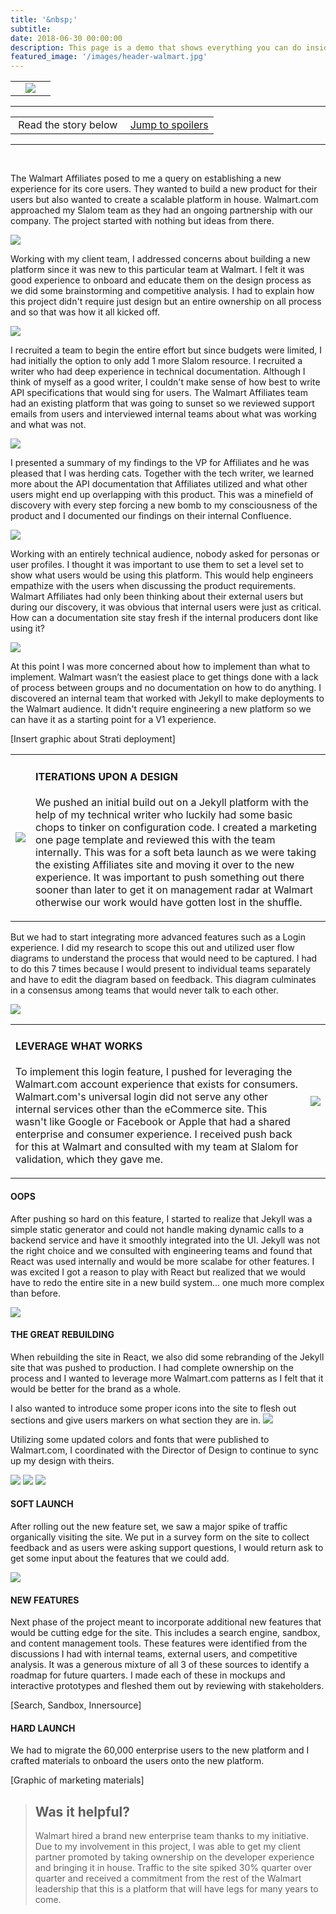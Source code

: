 ```yaml
---
title: '&nbsp;'
subtitle: 
date: 2018-06-30 00:00:00
description: This page is a demo that shows everything you can do inside portfolio and blog posts.
featured_image: '/images/header-walmart.jpg'
---
```


<table>

<tr>

<td><a href="vudu.html"><i class="fas fa-chevron-left"></i></a></td>
<td><img src="../images/story-poster-walmart.png"></td>
<td><a href="apple.html"><i class="fas fa-chevron-right"></i></a></td>

</tr>

</table>

<hr>
<table class="post-navigation">

<tr>

<td><i class="fab fa-readme"></i> &nbsp;Read the story below</td>
<td><i class="fas fa-angle-double-down"></i> &nbsp;<a href="#spoilers">Jump to spoilers</a></td>

</tr>

</table>
<hr>
<div class="spacer">&nbsp;</div>

The Walmart Affiliates posed to me a query on establishing a new experience for its core users. They wanted to build a new product for their users but also wanted to create a scalable platform in house. Walmart.com approached my Slalom team as they had an ongoing partnership with our company. The project started with nothing but ideas from there.

<img src="../images/story-walmart-1.png">

Working with my client team, I addressed concerns about building a new platform since it was new to this particular team at Walmart. I felt it was good experience to onboard and educate them on the design process as we did some brainstorming and competitive analysis. I had to explain how this project didn't require just design but an entire ownership on all process and so that was how it all kicked off. 

<img src="../images/story-walmart-2.png">

I recruited a team to begin the entire effort but since budgets were limited, I had initially the option to only add 1 more Slalom resource. I recruited a writer who had deep experience in technical documentation. Although I think of myself as a good writer, I couldn't make sense of how best to write API specifications that would sing for users. The Walmart Affiliates team had an existing platform that was going to sunset so we reviewed support emails from users and interviewed internal teams about what was working and what was not.

<img src="../images/story-walmart-3.png">

I presented a summary of my findings to the VP for Affiliates and he was pleased that I was herding cats. Together with the tech writer, we learned more about the API documentation that Affiliates utilized and what other users might end up overlapping with this product. This was a minefield of discovery with every step forcing a new bomb to my consciousness of the product and I documented our findings on their internal Confluence. 

<img src="../images/story-walmart-4.png">

Working with an entirely technical audience, nobody asked for personas or user profiles. I thought it was important to use them to set a level set to show what users would be using this platform. This would help engineers empathize with the users when discussing the product requirements. Walmart Affiliates had only been thinking about their external users but during our discovery, it was obvious that internal users were just as critical. How can a documentation site stay fresh if the internal producers dont like using it?

<img src="../images/story-walmart-6.png">

At this point I was more concerned about how to implement than what to implement. Walmart wasn’t the easiest place to get things done with a lack of process between groups and no documentation on how to do anything. I discovered an internal team that worked with Jekyll to make deployments to the Walmart audience. It didn't require engineering a new platform so we can have it as a starting point for a V1 experience.

[Insert graphic about Strati deployment]


<table>
<tr>

<td class="half">
<img src="../images/story-walmart-9.png">
</td>
<td>
<h4>ITERATIONS UPON A DESIGN</h4>
<p>We pushed an initial build out on a Jekyll platform with the help of my technical writer who luckily had some basic chops to tinker on configuration code. I created a marketing one page template and reviewed this with the team internally. This was for a soft beta launch as we were taking the existing Affiliates site and moving it over to the new experience. It was important to push something out there sooner than later to get it on management radar at Walmart otherwise our work would have gotten lost in the shuffle.</p>
</td>

</tr>
</table>

But we had to start integrating more advanced features such as a Login experience. I did my research to scope this out and utilized user flow diagrams to understand the process that would need to be captured. I had to do this 7 times because I would present to individual teams separately and have to edit the diagram based on feedback. This diagram culminates in a consensus among teams that would never talk to each other.

<img src="../images/story-walmart-8.png">





<table>
<tr>

<td>
<h4>LEVERAGE WHAT WORKS</h4>
<p>To implement this login feature, I pushed for leveraging the Walmart.com account experience that exists for consumers. Walmart.com's universal login did not serve any other internal services other than the eCommerce site. This wasn't like Google or Facebook or Apple that had a shared enterprise and consumer experience. I received push back for this at Walmart and consulted with my team at Slalom for validation, which they gave me.</p>
</td>
<td class="third">
<img src="../images/story-walmart-11.png">
</td>

</tr>
</table>

#### OOPS

After pushing so hard on this feature, I started to realize that Jekyll was a simple static generator and could not handle making dynamic calls to a backend service and have it smoothly integrated into the UI. Jekyll was not the right choice and we consulted with engineering teams and found that React was used internally and would be more scalabe for other features. I was excited I got a reason to play with React but realized that we would have to redo the entire site in a new build system... one much more complex than before.

<img src="../images/story-walmart-13.png">

#### THE GREAT REBUILDING

When rebuilding the site in React, we also did some rebranding of the Jekyll site that was pushed to production. I had complete ownership on the process and I wanted to leverage more Walmart.com patterns as I felt that it would be better for the brand as a whole.

I also wanted to introduce some proper icons into the site to flesh out sections and give users markers on what section they are in.
<img src="../images/story-walmart-x8.png">

Utilizing some updated colors and fonts that were published to Walmart.com, I coordinated with the Director of Design to continue to sync up my design with theirs.

<div class="gallery" data-columns="1">
<img src="../images/story-walmart-14a.png">
<img src="../images/story-walmart-14b.png">
<img src="../images/story-walmart-14c.png">
</div>

#### SOFT LAUNCH

After rolling out the new feature set, we saw a major spike of traffic organically visiting the site. We put in a survey form on the site to collect feedback and as users were asking support questions, I would return ask to get some input about the features that we could add.

<img src="../images/story-walmart-15.png">

#### NEW FEATURES

Next phase of the project meant to incorporate additional new features that would be cutting edge for the site. This includes a search engine, sandbox, and content management tools. These features were identified from the discussions I had with internal teams, external users, and competitive analysis. It was a generous mixture of all 3 of these sources to identify a roadmap for future quarters. I made each of these in mockups and interactive prototypes and fleshed them out by reviewing with stakeholders.

[Search, Sandbox, Innersource]

#### HARD LAUNCH

We had to migrate the 60,000 enterprise users to the new platform and I crafted materials to onboard the users onto the new platform. 

[Graphic of marketing materials]



> <h2>Was it helpful?</h2> Walmart hired a brand new enterprise team thanks to my initiative. Due to my involvement in this project, I was able to get my client partner promoted by taking ownership on the developer experience and bringing it in house. Traffic to the site spiked 30% quarter over quarter and received a commitment from the rest of the Walmart leadership that this is a platform that will have legs for many years to come.